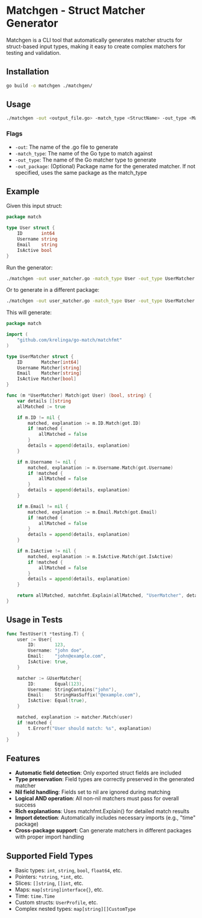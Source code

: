 # Matchgen - Struct Matcher Generator

Matchgen is a CLI tool that automatically generates matcher structs for struct-based input types, making it easy to create complex matchers for testing and validation.

## Installation

```bash
go build -o matchgen ./matchgen/
```

## Usage

```bash
./matchgen -out <output_file.go> -match_type <StructName> -out_type <MatcherName> [-out_package <PackageName>]
```

### Flags

- `-out`: The name of the .go file to generate
- `-match_type`: The name of the Go type to match against  
- `-out_type`: The name of the Go matcher type to generate
- `-out_package`: (Optional) Package name for the generated matcher. If not specified, uses the same package as the match_type

## Example

Given this input struct:

```go
package match

type User struct {
    ID       int64
    Username string
    Email    string
    IsActive bool
}
```

Run the generator:

```bash
./matchgen -out user_matcher.go -match_type User -out_type UserMatcher
```

Or to generate in a different package:

```bash
./matchgen -out user_matcher.go -match_type User -out_type UserMatcher -out_package matchers
```

This will generate:

```go
package match

import (
    "github.com/krelinga/go-match/matchfmt"
)

type UserMatcher struct {
    ID       Matcher[int64]
    Username Matcher[string]
    Email    Matcher[string]
    IsActive Matcher[bool]
}

func (m *UserMatcher) Match(got User) (bool, string) {
    var details []string
    allMatched := true

    if m.ID != nil {
        matched, explanation := m.ID.Match(got.ID)
        if !matched {
            allMatched = false
        }
        details = append(details, explanation)
    }

    if m.Username != nil {
        matched, explanation := m.Username.Match(got.Username)
        if !matched {
            allMatched = false
        }
        details = append(details, explanation)
    }

    if m.Email != nil {
        matched, explanation := m.Email.Match(got.Email)
        if !matched {
            allMatched = false
        }
        details = append(details, explanation)
    }

    if m.IsActive != nil {
        matched, explanation := m.IsActive.Match(got.IsActive)
        if !matched {
            allMatched = false
        }
        details = append(details, explanation)
    }

    return allMatched, matchfmt.Explain(allMatched, "UserMatcher", details...)
}
```

## Usage in Tests

```go
func TestUser(t *testing.T) {
    user := User{
        ID:       123,
        Username: "john doe",
        Email:    "john@example.com",
        IsActive: true,
    }

    matcher := &UserMatcher{
        ID:       Equal(123),
        Username: StringContains("john"),
        Email:    StringHasSuffix("@example.com"),
        IsActive: Equal(true),
    }

    matched, explanation := matcher.Match(user)
    if !matched {
        t.Errorf("User should match: %s", explanation)
    }
}
```

## Features

- **Automatic field detection**: Only exported struct fields are included
- **Type preservation**: Field types are correctly preserved in the generated matcher
- **Nil field handling**: Fields set to nil are ignored during matching
- **Logical AND operation**: All non-nil matchers must pass for overall success
- **Rich explanations**: Uses matchfmt.Explain() for detailed match results
- **Import detection**: Automatically includes necessary imports (e.g., "time" package)
- **Cross-package support**: Can generate matchers in different packages with proper import handling

## Supported Field Types

- Basic types: `int`, `string`, `bool`, `float64`, etc.
- Pointers: `*string`, `*int`, etc.
- Slices: `[]string`, `[]int`, etc.
- Maps: `map[string]interface{}`, etc.
- Time: `time.Time`
- Custom structs: `UserProfile`, etc.
- Complex nested types: `map[string][]CustomType`
